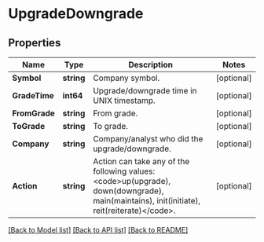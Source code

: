 # UpgradeDowngrade

## Properties

Name | Type | Description | Notes
------------ | ------------- | ------------- | -------------
**Symbol** | **string** | Company symbol. | [optional] 
**GradeTime** | **int64** | Upgrade/downgrade time in UNIX timestamp. | [optional] 
**FromGrade** | **string** | From grade. | [optional] 
**ToGrade** | **string** | To grade. | [optional] 
**Company** | **string** | Company/analyst who did the upgrade/downgrade. | [optional] 
**Action** | **string** | Action can take any of the following values: &lt;code&gt;up(upgrade), down(downgrade), main(maintains), init(initiate), reit(reiterate)&lt;/code&gt;. | [optional] 

[[Back to Model list]](../README.md#documentation-for-models) [[Back to API list]](../README.md#documentation-for-api-endpoints) [[Back to README]](../README.md)


